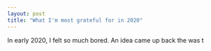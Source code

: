```yaml
---
layout: post
title: "What I'm most grateful for in 2020"
---
```

In early 2020, I felt so much bored. An idea came up back the was t